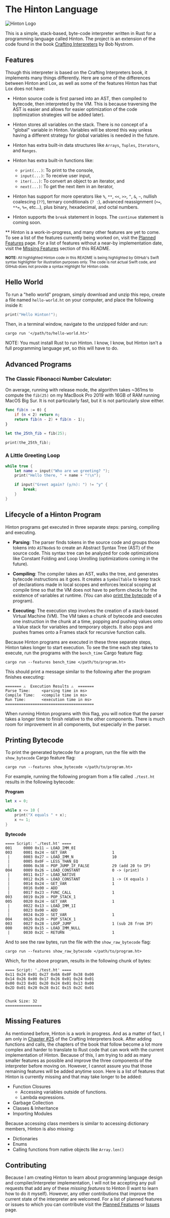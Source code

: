# The Hinton Language

![Hinton Logo](Assets/Logos/Logo-wide.png)

This is a simple, stack-based, byte-code interpreter written in Rust for a programming language called Hinton. The project is an extension of the code found in the book [Crafting Interpreters](https://craftinginterpreters.com/) by Bob Nystrom.

## Features
Though this interpreter is based on the Crafting Interpreters book, it implements many things differently. Here are some of the differences between Hinton and Lox, as well as some of the features Hinton has that Lox does not have:

* Hinton source code is first parsed into an AST, then compiled to bytecode, then interpreted by the VM. This is because traversing the AST is easier and allows for easier optimization of the code (optimization strategies will be added later).

* Hinton stores all variables on the stack. There is no concept of a "global" variable in Hinton. Variables will be stored this way unless having a different strategy for global variables is needed in the future.

* Hinton has extra built-in data structures like `Arrays`, `Tuples`, `Iterators`, and `Ranges`.

* Hinton has extra built-in functions like:
    * `print(...)`: To print to the console,
    * `input(...)`: To receive user input,
    * `iter(...)`: To convert an object to an iterator, and
    * `next(...)`: To get the next item in an iterator,

* Hinton has support for more operators like `%`, `**`, `<<`, `>>`, `^`, `&`, `~`, nullish coalescing (`??`), ternary conditionals (`? :`), advanced reassignment (`+=`, `**=`, `%=`, etc...), plus binary, hexadecimal, and octal numbers.

* Hinton supports the `break` statement in loops. The `continue` statement is coming soon.

** Hinton is a work-in-progress, and many other features are yet to come. To see a list of the features currently being worked on, visit the [Planned Features](https://github.com/hinton-lang/Hinton/projects/1) page. For a list of features without a near-by implementation date, visit the [Missing Features](#missing-features) section of this README.

<sub>**NOTE:** All highlighted Hinton code in this README is being highlighted by GitHub's Swift syntax highlighter for illustration purposes only. The code is not actual Swift code, and GitHub does not provide a syntax Highlight for Hinton code.</sub>

## Hello World
To run a "hello world" program, simply download and unzip this repo, create a file named `hello-world.ht` on your computer, and place the following inside it:
```swift
print("Hello Hinton!");
```

Then, in a terminal window, navigate to the unzipped folder and run:
```
cargo run '</path/to/hello-world.ht>'
```
NOTE: You must install Rust to run Hinton. I know, I know, but Hinton isn't a full programming language yet, so this will have to do.

## Advanced Programs
### The Classic Fibonacci Number Calculator:
On average, running with release mode, the algorithm takes ~361ms to compute the `fib(25)` on my MacBook Pro 2019 with 16GB of RAM running MacOS Big Sur. It is not particularly fast, but it is not particularly slow either.
```swift
func fib(n := 0) {
    if (n < 2) return n;
    return fib(n - 2) + fib(n - 1);
}

let the_25th_fib = fib(25);

print(the_25th_fib);
```
### A Little Greeting Loop
```swift
while true {
    let name = input("Who are we greeting? ");
    print("Hello there, " + name + "!\n");

    if input("Greet again? (y/n): ") != "y" {
        break;
    }
}
```

## Lifecycle of a Hinton Program
Hinton programs get executed in three separate steps: parsing, compiling and executing.
* **Parsing**: The parser finds tokens in the source code and groups those tokens into `ASTNode`s to create an Abstract Syntax Tree (AST) of the source code. This syntax tree can be analyzed for code optimizations like Constant Folding and Loop Unrolling (optimizations coming in the future).

* **Compiling**: The compiler takes an AST, walks the tree, and generates bytecode instructions as it goes. It creates a `SymbolTable` to keep track of declarations made in local scopes and enforces lexical scoping at compile time so that the VM does not have to perform checks for the existence of variables at runtime. (You can also [print the bytecode](#printing-bytecode) of a program).

* **Executing**: The execution step involves the creation of a stack-based Virtual Machine (VM). The VM takes a chunk of bytecode and executes one instruction in the chunk at a time, popping and pushing values onto a Value stack for variables and temporary objects. It also pops and pushes frames onto a Frames stack for recursive function calls.

Because Hinton programs are executed in these three separate steps, Hinton takes longer to start execution. To see the time each step takes to execute, run the programs with the `bench_time` Cargo feature flag:
```
cargo run --features bench_time </path/to/program.ht>
```
This should print a message similar to the following after the program finishes executing:
```
======= ⚠️  Execution Results ⚠️  =======
Parse Time:     <parsing time in ms>
Compile Time:   <compile time in ms>
Run Time:       <execution time in ms>
=======================================
```

When running Hinton programs with this flag, you will notice that the parser takes a longer time to finish relative to the other components. There is much room for improvement in all components, but especially in the parser.

## Printing Bytecode
To print the generated bytecode for a program, run the file with the `show_bytecode` Cargo feature flag:
```
cargo run --features show_bytecode </path/to/program.ht>
```
For example, running the following program from a file called `./test.ht` results in the following bytecode:

**Program**
```swift
let x = 0;

while x <= 10 {
    print("X equals " + x);
    x += 1;
}
```
**Bytecode**
```
==== Script: './test.ht' ====
001     0000 0x11 – LOAD_IMM_0I                
003     0001 0x24 – GET_VAR                    1
 |      0003 0x27 – LOAD_IMM_N                 10
 |      0005 0x0F – LESS_THAN_EQ               
 |      0006 0x38 – POP_JUMP_IF_FALSE          29 (add 20 to IP)
004     0009 0x26 – LOAD_CONSTANT              0 -> (print)
 |      0011 0x17 – LOAD_NATIVE                
 |      0012 0x26 – LOAD_CONSTANT              1 -> (X equals )
 |      0014 0x24 – GET_VAR                    1
 |      0016 0x00 – ADD                        
 |      0017 0x23 – FUNC_CALL                  1
003     0019 0x20 – POP_STACK_1                
005     0020 0x24 – GET_VAR                    1
 |      0022 0x13 – LOAD_IMM_1I                
 |      0023 0x00 – ADD                        
 |      0024 0x2D – SET_VAR                    1
004     0026 0x20 – POP_STACK_1                
003     0027 0x28 – LOOP_JUMP                  1 (sub 28 from IP)
000     0029 0x15 – LOAD_IMM_NULL              
 |      0030 0x2C – RETURN                     1
```

And to see the raw bytes, run the file with the `show_raw_bytecode` flag:
```
cargo run --features show_raw_bytecode </path/to/program.ht>
```
Which, for the above program, results in the following chunk of bytes:
```
==== Script: './test.ht' ====
0x11 0x24 0x01 0x27 0x0A 0x0F 0x38 0x00 
0x14 0x26 0x00 0x17 0x26 0x01 0x24 0x01 
0x00 0x23 0x01 0x20 0x24 0x01 0x13 0x00 
0x2D 0x01 0x20 0x28 0x1C 0x15 0x2C 0x01 


Chunk Size: 32
================ 
```

## Missing Features
As mentioned before, Hinton is a work in progress. And as a matter of fact, I am only in [Chapter #25](https://craftinginterpreters.com/closures.html) of the Crafting Interpreters book. After adding functions and calls, the chapters of the book that follow become a lot more complex and harder to translate to Rust code that can work with the current implementation of Hinton. Because of this, I am trying to add as many smaller features as possible and improve the three components of the interpreter before moving on. However, I cannot assure you that those remaining features will be added anytime soon. Here is a list of features that Hinton is currently missing and that may take longer to be added:
* Function Closures
    * Accessing variables outside of functions.
    * Lambda expressions.
* Garbage Collection
* Classes & Inheritance
* Importing Modules

Because accessing class members is similar to accessing dictionary members, Hinton is also missing:
* Dictionaries
* Enums
* Calling functions from native objects like `Array.len()`

## Contributing
Because I am creating Hinton to learn about programming language design and compiler/interpreter implementation, I will not be accepting any pull requests that add any of these *missing features* to Hinton (I want to learn how to do it myself). However, any other contributions that improve the current state of the interpreter are welcomed. For a list of planned features or issues to which you can contribute visit the [Planned Features](https://github.com/hinton-lang/Hinton/projects/1) or [Issues](https://github.com/hinton-lang/Hinton/issues) page.

